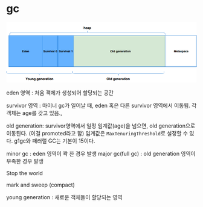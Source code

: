 # gc

![img.png](gc.png)

eden 영역 : 처음 객체가 생성되어 할당되는 공간

survivor 영역 : 마이너 gc가 일어날 때, eden 혹은 다른 survivor 영역에서 이동됨. 각 객체는 age를 갖고 있음.,

old generation: survivor영역에서 일정 임계값(age)을 넘으면, old generation으로 이동된다. (이걸 promoted라고 함)
임계값은 `MaxTenuringThreshold`로 설정할 수 있다. g1gc와 패러럴 GC는 기본이 15이다.


minor gc : eden 영역이 꽉 찬 경우 발생
major gc(full gc) : old generation 영역이 부족한 경우 발생

Stop the world

mark and sweep (compact)

young generation : 새로운 객체들이 할당되는 영역